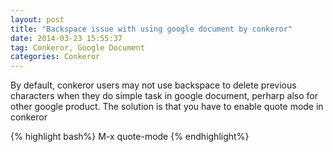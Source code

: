 ```yaml
---
layout: post
title: "Backspace issue with using google document by conkeror"
date: 2014-03-23 15:55:37
tag: Conkeror, Google Document
categories: Conkeror
---
```

By default, conkeror users may not use backspace to delete previous characters when they do simple task in google document, perharp also for other google product. The solution is that you have to enable quote mode in conkeror

{% highlight bash%}
M-x quote-mode
{% endhighlight%}


